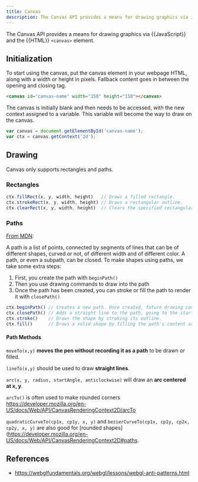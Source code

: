 ```yaml
---
title: Canvas
description: The Canvas API provides a means for drawing graphics via JavaScript and the HTML `<canvas>` element.
---
```


The Canvas API provides a means for drawing graphics via {{JavaScript}} and the {{HTML}} `<canvas>` element.

## Initialization

To start using the canvas, put the canvas element in your webpage HTML, along with a width or height in pixels. Fallback content goes in between the opening and closing tag.

```html
<canvas id="canvas-name" width="150" height="150"></canvas>
```

The canvas is initially blank and then needs to be accessed, with the new context assigned to a variable. This variable will become the way to draw on the canvas.

```javascript
var canvas = document.getElementById('canvas-name');
var ctx = canvas.getContext('2d');
```

## Drawing

Canvas only supports rectangles and paths.

### Rectangles

```javascript
ctx.fillRect(x, y, width, height)   // Draws a filled rectangle.
ctx.strokeRect(x, y, width, height) // Draws a rectangular outline.
ctx.clearRect(x, y, width, height)  // Clears the specified rectangular area, making it fully transparent. 
```

### Paths

[From MDN](https://developer.mozilla.org/en-US/docs/Web/API/CanvasRenderingContext2D#paths):

A path is a list of points, connected by segments of lines that can be of different shapes, curved or not, of different width and of different color. A path, or even a subpath, can be closed. To make shapes using paths, we take some extra steps:

1. First, you create the path with `beginPath()`
2. Then you use drawing commands to draw into the path
3. Once the path has been created, you can stroke or fill the path to render it with `closePath()`

```javascript
ctx.beginPath() // Creates a new path. Once created, future drawing commands are directed into the path and used to build the path up.
ctx.closePath() // Adds a straight line to the path, going to the start of the current sub-path.
ctx.stroke()    // Draws the shape by stroking its outline.
ctx.fill()      // Draws a solid shape by filling the path's content area. 
```

#### Path Methods

`moveTo(x,y)` **moves the pen without recording it as a path** to be drawn or filled.

`lineTo(x,y)` should be used to draw **straight lines**.

`arc(x, y, radius, startAngle, anticlockwise)` will draw an **arc centered at x, y**.

`arcTo()` is often used to make rounded corners https://developer.mozilla.org/en-US/docs/Web/API/CanvasRenderingContext2D/arcTo

`quadraticCurveTo(cp1x, cp1y, x, y)` and `bezierCurveTo(cp1x, cp1y, cp2x, cp2y, x, y)` are also good for [rounded shapes](https://developer.mozilla.org/en-US/docs/Web/API/CanvasRenderingContext2D#paths. 

## References

- https://webglfundamentals.org/webgl/lessons/webgl-anti-patterns.html

